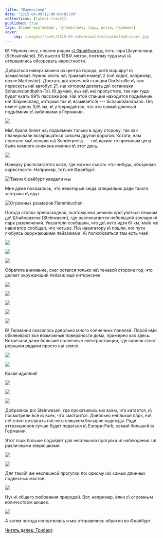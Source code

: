 ```yaml
---
title: "Шауинсланд"
date: "2015-04-09T12:00:00+03:00"
collections: [latest-travel]
published: true
tags: [баден-вюртемберг, путешествие, горы, фотки, германия]
cover:
    img: /images/travel/2015-03-schwarzwald/schauinsland-cover.jpg
---
```


В\ Чёрном лесу, совсем рядом [с\ Фрайбургом][freiburg], есть гора Шауинсланд (Schauinsland). Её\ высота 1284\ метра, поэтому туда 
мы\ и\ отправились обозревать окрестности.

<!--more-->

Добраться наверх можно из центра города, хотя маршрут и\ замысловат. Нужно сесть на\ трамвай номер\ 2 (он\ ходит, 
например, возле Martinstor). Доехать до\ конечной станции Dorfstraße и\ там пересесть на\ автобус 21, на\ котором 
доехать до\ остановки Schauinslandbahn-Tal. Я\ думаю, вы\ её\ не\ пропустите, так как туда будет ехать 99% пассажиров. 
На\ этой станции находится подъёмник на\ Шауинсланд, который так и\ называется\ --- Schauinslandbahn. Он\ имеет длину 
3,6\ км, и\ утверждается, что это самый длинный подъёмник с\ кабинками в Германии.

![](/images/travel/2015-03-schwarzwald/schauinsland-bahn-1.jpg)
 
Мы\ брали билет на\ подъёмник только в одну сторону, так как планировали возвращаться совсем другой дорогой. Кстати, нам 
повезло: мы\ попали на\ Sonderpreis\ --- по\ каким-то причинам цена была немного снижена именно в\ этот день.

![](/images/travel/2015-03-schwarzwald/schauinsland-bahn-2.jpg)

Наверху располагается кафе, где можно съесть что-нибудь, обозревая окрестности. Например, тот\ же Фрайбург.

![Таким Фрайбург увидели мы](/images/travel/2015-03-schwarzwald/schauinsland-freiburg.jpg "Таким Фрайбург увидели мы")

Мне даже показалось, что некоторые сюда специально ради такого завтрака и\ едут.

![Огромных размеров Flammkuchen](/images/travel/2015-03-schwarzwald/schauinsland-flammkuchen.jpg "Огромных размеров Flammkuchen")

Погода стояла превосходная, поэтому мы\ решили прогуляться пешком до\ Штайнвазена (Steinwasen), где располагается 
небольшой зоопарк и\ парк развлечений. Указатели сообщали, что до\ него идти 6\ км, мой\ же навигатор сообщал, что 
четыре. По\ навигатору и\ пошли, по\ пути любуясь окружающими пейзажами. А\ полюбоваться там есть чем!

![](/images/travel/2015-03-schwarzwald/schauinsland-route-1.jpg)

![](/images/travel/2015-03-schwarzwald/schauinsland-route-2.jpg)

![](/images/travel/2015-03-schwarzwald/schauinsland-route-3.jpg)

Обратите внимание, снег остался только на\ теневой стороне гор, что делает окружающий пейзаж ещё интереснее.

![](/images/travel/2015-03-schwarzwald/schauinsland-route-4.jpg)

![](/images/travel/2015-03-schwarzwald/schauinsland-route-5.jpg)
                                                          
![](/images/travel/2015-03-schwarzwald/schauinsland-route-6.jpg)

![](/images/travel/2015-03-schwarzwald/schauinsland-route-7.jpg)

![](/images/travel/2015-03-schwarzwald/schauinsland-route-8.jpg)

В\ Германии оказалось довольно много солнечных панелей. Порой ими обклеивают все возможные поверхности дома, примерно 
как здесь. Встречали даже большие солнечные электростанции, где панели стоят ровными рядами просто на\ земле. 

![](/images/travel/2015-03-schwarzwald/schauinsland-route-9.jpg)

![](/images/travel/2015-03-schwarzwald/schauinsland-route-10.jpg)

Какая идиллия!

![](/images/travel/2015-03-schwarzwald/schauinsland-route-11.jpg)

![](/images/travel/2015-03-schwarzwald/schauinsland-route-12.jpg)

![](/images/travel/2015-03-schwarzwald/schauinsland-route-13.jpg)

Добрались до\ Steinwasen, где прокатились на\ всем, что катается, и\ посмотрели всё и\ всех, что смотрится. Довольно 
неплохой парк, но\ не\ стоит возлагать на\ него слишком большие надежды. Ради аттракционов лучше будет податься 
в\ Europa-Park, самый большой в\ Германии.

Этот парк больше подойдёт для неспешной прогулки и\ наблюдения за\ различными зверюшками.

![](/images/travel/2015-03-schwarzwald/steinwasen-animal-1.jpg)

![](/images/travel/2015-03-schwarzwald/steinwasen-animal-2.jpg)

Для такой\ же неспешной прогулки по\ одному из\ самых длинных подвесных мостов.

![](/images/travel/2015-03-schwarzwald/steinwasen-hanging-bridge.jpg)

Ну\ и\ общего любования природой. Вот, например, ёлки с\ огромным количеством шишек.

![](/images/travel/2015-03-schwarzwald/steinwasen-cones.jpg)

А затем погода испортилась и мы отправились обратно во Фрайбург.

[Читать далее: Триберг][triberg].

[freiburg]: /post/freiburg/
[triberg]: /post/triberg/
